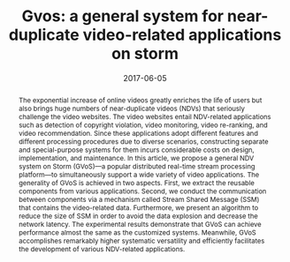 ---
# Documentation: https://wowchemy.com/docs/managing-content/

title: "Gvos: a general system for near-duplicate video-related applications on storm"
authors: [Jiawei Jiang, Yunhai Tong, Hua Lu, Bin Cui, Kai Lei, Lele Yu]
date: 2017-06-05
doi: ""

# Schedule page publish date (NOT publication's date).
publishDate: 2017-06-05

# Publication type.
# Legend: 0 = Uncategorized; 1 = Conference paper; 2 = Journal article;
# 3 = Preprint / Working Paper; 4 = Report; 5 = Book; 6 = Book section;
# 7 = Thesis; 8 = Patent
publication_types: ["2"]

# Publication name and optional abbreviated publication name.
publication: "*ACM Transactions on Information Systems (TOIS)*"
publication_short: "*TOIS, 2017*"

abstract: "The exponential increase of online videos greatly enriches the life of users but also brings huge numbers of near-duplicate videos (NDVs) that seriously challenge the video websites. The video websites entail NDV-related applications such as detection of copyright violation, video monitoring, video re-ranking, and video recommendation. Since these applications adopt different features and different processing procedures due to diverse scenarios, constructing separate and special-purpose systems for them incurs considerable costs on design, implementation, and maintenance. In this article, we propose a general NDV system on Storm (GVoS)—a popular distributed real-time stream processing platform—to simultaneously support a wide variety of video applications. The generality of GVoS is achieved in two aspects. First, we extract the reusable components from various applications. Second, we conduct the communication between components via a mechanism called Stream Shared Message (SSM) that contains the video-related data. Furthermore, we present an algorithm to reduce the size of SSM in order to avoid the data explosion and decrease the network latency. The experimental results demonstrate that GVoS can achieve performance almost the same as the customized systems. Meanwhile, GVoS accomplishes remarkably higher systematic versatility and efficiently facilitates the development of various NDV-related applications."

# Summary. An optional shortened abstract.
summary: ""

tags: []
categories: []
featured: true

# Custom links (optional).
#   Uncomment and edit lines below to show custom links.
links:
- name: PDF
  url: https://www.researchgate.net/profile/Kai-Lei/publication/317393576_GVoS_A_General_System_for_Near-Duplicate_Video-Related_Applications_on_Storm/links/5c284bb7458515a4c700b8b1/GVoS-A-General-System-for-Near-Duplicate-Video-Related-Applications-on-Storm.pdf
  icon_pack: fas
  icon: file-pdf

url_pdf: 
url_code: 
url_dataset:
url_poster:
url_project:
url_slides:
url_source: 
url_video:

# Featured image
# To use, add an image named `featured.jpg/png` to your page's folder. 
# Focal points: Smart, Center, TopLeft, Top, TopRight, Left, Right, BottomLeft, Bottom, BottomRight.
image:
  caption: ""
  focal_point: ""
  preview_only: false

# Associated Projects (optional).
#   Associate this publication with one or more of your projects.
#   Simply enter your project's folder or file name without extension.
#   E.g. `internal-project` references `content/project/internal-project/index.md`.
#   Otherwise, set `projects: []`.
projects: []

# Slides (optional).
#   Associate this publication with Markdown slides.
#   Simply enter your slide deck's filename without extension.
#   E.g. `slides: "example"` references `content/slides/example/index.md`.
#   Otherwise, set `slides: ""`.
slides: ""
---